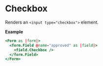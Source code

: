# Checkbox

Renders an `<input type="checkbox">` element.

**Example**

```hbs
<Form as |form|>
  <form.Field @name="approved" as |field|>
    <field.Checkbox />
  </form.Field>
</Form>
```
